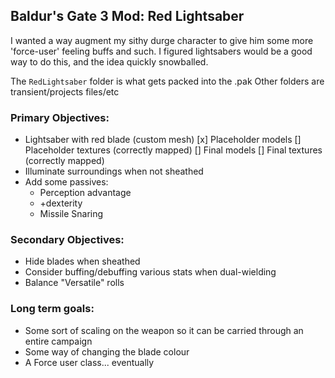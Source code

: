 ## Baldur's Gate 3 Mod: Red Lightsaber

I wanted a way augment my sithy durge character to give him some more 'force-user' feeling buffs and such. I figured lightsabers would be a good way to do this, and the idea quickly snowballed.

The `RedLightsaber` folder is what gets packed into the .pak
Other folders are transient/projects files/etc

### Primary Objectives:
- Lightsaber with red blade (custom mesh)
    [x] Placeholder models
    [] Placeholder textures (correctly mapped)
    [] Final models
    [] Final textures (correctly mapped)
- Illuminate surroundings when not sheathed
- Add some passives:
    - Perception advantage
    - +dexterity
    - Missile Snaring

### Secondary Objectives:
- Hide blades when sheathed
- Consider buffing/debuffing various stats when dual-wielding
- Balance "Versatile" rolls

### Long term goals:
- Some sort of scaling on the weapon so it can be carried through an entire campaign
- Some way of changing the blade colour
- A Force user class... eventually
